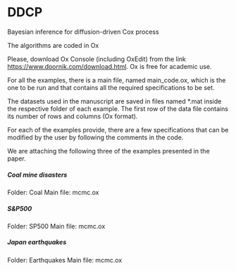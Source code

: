 # DDCP
Bayesian inference for diffusion-driven Cox process

The algorithms are coded in Ox

Please, download Ox Console (including OxEdit) from the link https://www.doornik.com/download.html.
Ox is free for academic use.

For all the examples, there is a main file, named main_code.ox, which is the one to be run and that contains all the required specifications to be set.

The datasets used in the manuscript are saved in files named *.mat inside the respective folder of each example.
The first row of the data file contains its number of rows and columns (Ox format).

For each of the examples provide, there are a few specifications that can be modified by the user by following the comments in the code.

We are attaching the following three of the examples presented in the paper.


##### Coal mine disasters #####

Folder: Coal
Main file: mcmc.ox


##### S&P500 #####

Folder: SP500
Main file: mcmc.ox


##### Japan earthquakes #####

Folder: Earthquakes
Main file: mcmc.ox

